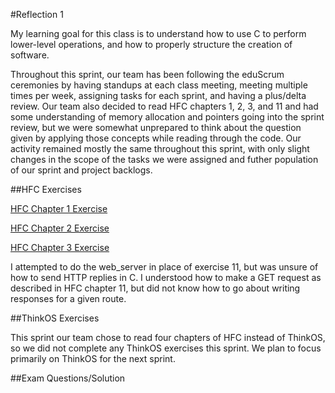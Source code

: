 #Reflection 1

My learning goal for this class is to understand how to use C to perform lower-level operations, and how to properly structure the creation of software.

Throughout this sprint, our team has been following the eduScrum ceremonies by having standups at each class meeting, meeting multiple times per week, assigning tasks for each sprint, and having a plus/delta review.  Our team also decided to read HFC chapters 1, 2, 3, and 11 and had some understanding of memory allocation and pointers going into the sprint review, but we were somewhat unprepared to think about the question given by applying those concepts while reading through the code.  Our activity remained mostly the same throughout this sprint, with only slight changes in the scope of the tasks we were assigned and futher population of our sprint and project backlogs.  

##HFC Exercises

[HFC Chapter 1 Exercise]()

[HFC Chapter 2 Exercise]()

[HFC Chapter 3 Exercise]()

I attempted to do the web_server in place of exercise 11, but was unsure of how to send HTTP replies in C.  I understood how to make a GET request as described in HFC chapter 11, but did not know how to go about writing responses for a given route.

##ThinkOS Exercises

This sprint our team chose to read four chapters of HFC instead of ThinkOS, so we did not complete any ThinkOS exercises this sprint.  We plan to focus primarily on ThinkOS for the next sprint.

##Exam Questions/Solution

